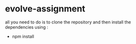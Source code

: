 # evolve-assignment

all you need to do is to clone the repository and then install the dependencies using :
- npm install


